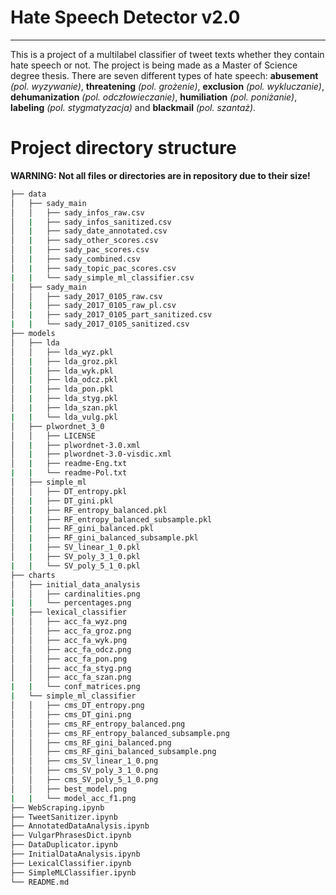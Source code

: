 # Hate Speech Detector v2.0
---
This is a project of a multilabel classifier of tweet texts whether they contain hate speech or not. The project is being made as a Master of Science degree thesis. There are seven different types of hate speech: **abusement** *(pol. wyzywanie)*, **threatening** *(pol. grożenie)*, **exclusion** *(pol. wykluczanie)*, **dehumanization** *(pol. odczłowieczanie)*, **humiliation** *(pol. poniżanie)*, **labeling** *(pol. stygmatyzacja)* and **blackmail** *(pol. szantaż)*.

# Project directory structure
**WARNING: Not all files or directories are in repository due to their size!**

```bash
├── data
│   ├── sady_main
│   │   ├── sady_infos_raw.csv
│   |   ├── sady_infos_sanitized.csv
│   |   ├── sady_date_annotated.csv
│   |   ├── sady_other_scores.csv
│   |   ├── sady_pac_scores.csv
│   |   ├── sady_combined.csv
│   |   ├── sady_topic_pac_scores.csv
|   |   └── sady_simple_ml_classifier.csv
│   ├── sady_main
│   │   ├── sady_2017_0105_raw.csv
│   |   ├── sady_2017_0105_raw_pl.csv
│   |   ├── sady_2017_0105_part_sanitized.csv
|   |   └── sady_2017_0105_sanitized.csv
├── models
│   ├── lda
│   │   ├── lda_wyz.pkl
│   |   ├── lda_groz.pkl
│   |   ├── lda_wyk.pkl
│   |   ├── lda_odcz.pkl
│   |   ├── lda_pon.pkl
│   |   ├── lda_styg.pkl
│   |   ├── lda_szan.pkl
|   |   └── lda_vulg.pkl
│   ├── plwordnet_3_0
│   │   ├── LICENSE
│   |   ├── plwordnet-3.0.xml
│   |   ├── plwordnet-3.0-visdic.xml
│   |   ├── readme-Eng.txt
|   |   └── readme-Pol.txt
│   ├── simple_ml
│   │   ├── DT_entropy.pkl
│   |   ├── DT_gini.pkl
│   |   ├── RF_entropy_balanced.pkl
│   |   ├── RF_entropy_balanced_subsample.pkl
│   |   ├── RF_gini_balanced.pkl
│   |   ├── RF_gini_balanced_subsample.pkl
│   |   ├── SV_linear_1_0.pkl
│   |   ├── SV_poly_3_1_0.pkl
|   |   └── SV_poly_5_1_0.pkl
├── charts
│   ├── initial_data_analysis
│   │   ├── cardinalities.png
|   |   └── percentages.png
|   ├── lexical_classifier
│   │   ├── acc_fa_wyz.png
│   │   ├── acc_fa_groz.png
│   │   ├── acc_fa_wyk.png
│   │   ├── acc_fa_odcz.png
│   │   ├── acc_fa_pon.png
│   │   ├── acc_fa_styg.png
│   │   ├── acc_fa_szan.png
|   |   └── conf_matrices.png
|   └── simple_ml_classifier
│   │   ├── cms_DT_entropy.png
│   │   ├── cms_DT_gini.png
│   │   ├── cms_RF_entropy_balanced.png
│   │   ├── cms_RF_entropy_balanced_subsample.png
│   │   ├── cms_RF_gini_balanced.png
│   │   ├── cms_RF_gini_balanced_subsample.png
│   │   ├── cms_SV_linear_1_0.png
│   │   ├── cms_SV_poly_3_1_0.png
│   │   ├── cms_SV_poly_5_1_0.png
│   │   ├── best_model.png
|   |   └── model_acc_f1.png
├── WebScraping.ipynb
├── TweetSanitizer.ipynb
├── AnnotatedDataAnalysis.ipynb
├── VulgarPhrasesDict.ipynb
├── DataDuplicator.ipynb
├── InitialDataAnalysis.ipynb
├── LexicalClassifier.ipynb
├── SimpleMLClassifier.ipynb
└── README.md
```
